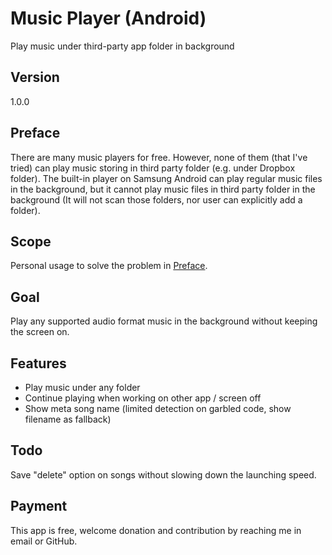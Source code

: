 # Music Player (Android)
Play music under third-party app folder in background

## Version
1.0.0

## Preface
There are many music players for free. However, none of them (that I've tried) can play music storing in third party folder (e.g. under Dropbox folder).
The built-in player on Samsung Android can play regular music files in the background, but it cannot play music files in third party folder in the background (It will not scan those folders, nor user can explicitly add a folder).

## Scope
Personal usage to solve the problem in [Preface](#preface).

## Goal
Play any supported audio format music in the background without keeping the screen on.

## Features
 - Play music under any folder
 - Continue playing when working on other app / screen off
 - Show meta song name (limited detection on garbled code, show filename as fallback)

## Todo
Save "delete" option on songs without slowing down the launching speed.

## Payment
This app is free, welcome donation and contribution by reaching me in email or GitHub.
